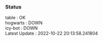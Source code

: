 ### Status


table : OK  
hogwarts : DOWN  
icy-bot : DOWN  
Latest Update : 2022-10-22 20:13:58.241804
